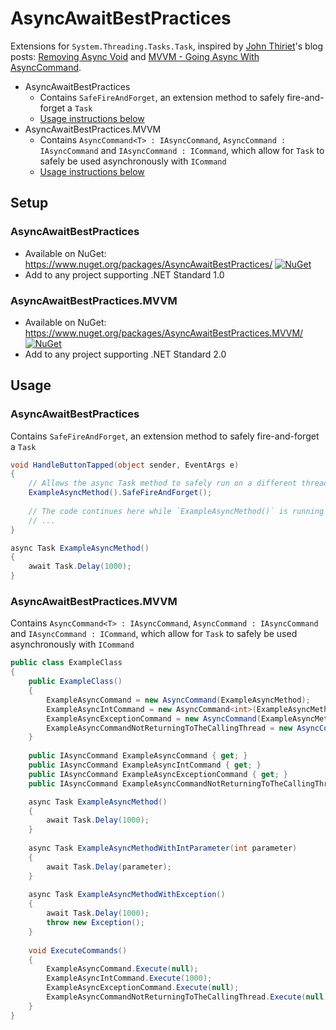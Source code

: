 # AsyncAwaitBestPractices

Extensions for `System.Threading.Tasks.Task`, inspired by [John Thiriet](https://github.com/johnthiriet)'s blog posts: [Removing Async Void](https://johnthiriet.com/removing-async-void/) and [MVVM - Going Async With AsyncCommand](https://johnthiriet.com/mvvm-going-async-with-async-command/).


- AsyncAwaitBestPractices
  - Contains `SafeFireAndForget`, an extension method to safely fire-and-forget a `Task`
  - [Usage instructions below](#asyncawaitbestpractices)
- AsyncAwaitBestPractices.MVVM
  - Contains `AsyncCommand<T> : IAsyncCommand`, `AsyncCommand : IAsyncCommand` and `IAsyncCommand : ICommand`, which allow for `Task` to safely be used asynchronously with `ICommand`
  - [Usage instructions below](#asyncawaitbestpracticesmvvm)

## Setup

###  AsyncAwaitBestPractices
  - Available on NuGet: https://www.nuget.org/packages/AsyncAwaitBestPractices/ [![NuGet](https://img.shields.io/nuget/dt/AsyncAwaitBestPractices.svg?label=NuGet)](https://www.nuget.org/packages/AsyncAwaitBestPractices/)
  - Add to any project supporting .NET Standard 1.0

### AsyncAwaitBestPractices.MVVM
  - Available on NuGet: https://www.nuget.org/packages/AsyncAwaitBestPractices.MVVM/ [![NuGet](https://img.shields.io/nuget/dt/AsyncAwaitBestPractices.MVVM.svg?label=NuGet)](https://www.nuget.org/packages/AsyncAwaitBestPractices.MVVM/)
  - Add to any project supporting .NET Standard 2.0
  
## Usage

### AsyncAwaitBestPractices

Contains `SafeFireAndForget`, an extension method to safely fire-and-forget a `Task`

```csharp
void HandleButtonTapped(object sender, EventArgs e)
{
    // Allows the async Task method to safely run on a different thread while not awaiting its completion
    ExampleAsyncMethod().SafeFireAndForget();
    
    // The code continues here while `ExampleAsyncMethod()` is running on a different thread
    // ...
}

async Task ExampleAsyncMethod()
{
    await Task.Delay(1000);
}
```

### AsyncAwaitBestPractices.MVVM

Contains `AsyncCommand<T> : IAsyncCommand`, `AsyncCommand : IAsyncCommand` and `IAsyncCommand : ICommand`, which allow for `Task` to safely be used asynchronously with `ICommand`

```csharp
public class ExampleClass
{
    public ExampleClass()
    {
        ExampleAsyncCommand = new AsyncCommand(ExampleAsyncMethod);
        ExampleAsyncIntCommand = new AsyncCommand<int>(ExampleAsyncMethodWithIntParameter);
        ExampleAsyncExceptionCommand = new AsyncCommand(ExampleAsyncMethodWithException, onException: ex => Console.WriteLine(ex.Message));
        ExampleAsyncCommandNotReturningToTheCallingThread = new AsyncCommand(ExampleAsyncMethod, continueOnCapturedContext: false);
    }
    
    public IAsyncCommand ExampleAsyncCommand { get; }
    public IAsyncCommand ExampleAsyncIntCommand { get; }
    public IAsyncCommand ExampleAsyncExceptionCommand { get; }
    public IAsyncCommand ExampleAsyncCommandNotReturningToTheCallingThread { get; }

    async Task ExampleAsyncMethod()
    {
        await Task.Delay(1000);
    }
  
    async Task ExampleAsyncMethodWithIntParameter(int parameter)
    {
        await Task.Delay(parameter);
    }
    
    async Task ExampleAsyncMethodWithException()
    {
        await Task.Delay(1000);
        throw new Exception();
    }
    
    void ExecuteCommands()
    {
        ExampleAsyncCommand.Execute(null);
        ExampleAsyncIntCommand.Execute(1000);
        ExampleAsyncExceptionCommand.Execute(null);
        ExampleAsyncCommandNotReturningToTheCallingThread.Execute(null);
    }
}
```
